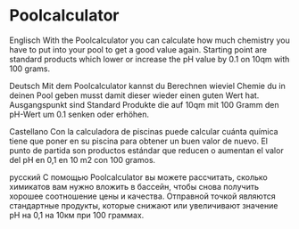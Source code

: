 # Poolcalculator

Englisch
With the Poolcalculator you can calculate how much chemistry you have to put into your pool to get a good value again.  Starting point are standard products which lower or increase the pH value by 0.1 on 10qm with 100 grams.

Deutsch
Mit dem Poolcalculator kannst du Berechnen wieviel Chemie du in deinen Pool geben musst damit dieser wieder einen guten Wert hat.  Ausgangspunkt sind Standard Produkte die auf 10qm mit 100 Gramm den pH-Wert um 0.1 senken oder erhöhen.

Castellano
Con la calculadora de piscinas puede calcular cuánta química tiene que poner en su piscina para obtener un buen valor de nuevo.  El punto de partida son productos estándar que reducen o aumentan el valor del pH en 0,1 en 10 m2 con 100 gramos.

русский
С помощью Poolcalculator вы можете рассчитать, сколько химикатов вам нужно вложить в бассейн, чтобы снова получить хорошее соотношение цены и качества.  Отправной точкой являются стандартные продукты, которые снижают или увеличивают значение pH на 0,1 на 10км при 100 граммах.
